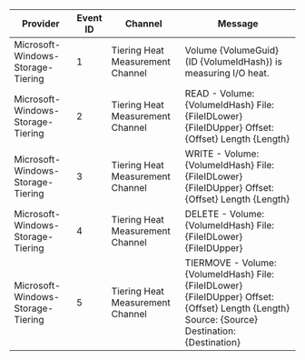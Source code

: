 Provider                           |  Event ID  |  Channel                           |  Message
-----------------------------------|------------|------------------------------------|-------------------------------------------------------------------------------------------------------------------------------------------------
Microsoft-Windows-Storage-Tiering  |  1         |  Tiering Heat Measurement Channel  |  Volume {VolumeGuid} (ID {VolumeIdHash}) is measuring I/O heat.
Microsoft-Windows-Storage-Tiering  |  2         |  Tiering Heat Measurement Channel  |  READ - Volume: {VolumeIdHash} File: {FileIDLower}{FileIDUpper} Offset: {Offset} Length {Length}
Microsoft-Windows-Storage-Tiering  |  3         |  Tiering Heat Measurement Channel  |  WRITE - Volume: {VolumeIdHash} File: {FileIDLower}{FileIDUpper} Offset: {Offset} Length {Length}
Microsoft-Windows-Storage-Tiering  |  4         |  Tiering Heat Measurement Channel  |  DELETE - Volume: {VolumeIdHash} File: {FileIDLower}{FileIDUpper}
Microsoft-Windows-Storage-Tiering  |  5         |  Tiering Heat Measurement Channel  |  TIERMOVE - Volume: {VolumeIdHash} File: {FileIDLower}{FileIDUpper} Offset: {Offset} Length {Length} Source: {Source} Destination: {Destination}